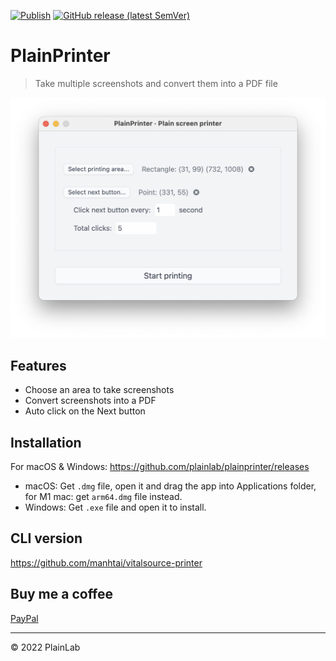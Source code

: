 [![Publish](https://github.com/plainlab/plainprinter/actions/workflows/publish.yml/badge.svg)](https://github.com/plainlab/plainprinter/actions/workflows/publish.yml)
[![GitHub release (latest SemVer)](https://img.shields.io/github/v/release/plainlab/plainprinter)](https://github.com/plainlab/plainprinter/releases/latest)

# PlainPrinter

> Take multiple screenshots and convert them into a PDF file

![Demo](.erb/img/demo.png)

## Features

- Choose an area to take screenshots
- Convert screenshots into a PDF
- Auto click on the Next button

## Installation

For macOS & Windows: https://github.com/plainlab/plainprinter/releases

- macOS: Get `.dmg` file, open it and drag the app into Applications folder, for M1 mac: get `arm64.dmg` file instead.
- Windows: Get `.exe` file and open it to install.

## CLI version

https://github.com/manhtai/vitalsource-printer

## Buy me a coffee

[PayPal](https://paypal.me/vomanhtai)

---

&copy; 2022 PlainLab
